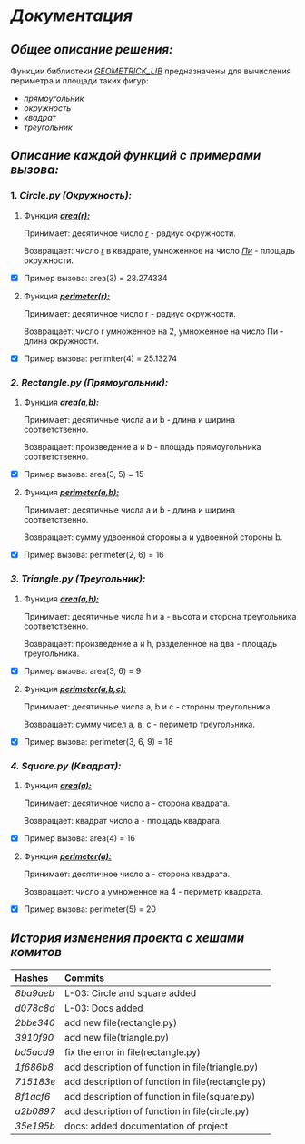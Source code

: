 # ***Документация***
## ***Общее описание решения:***
Функции библиотеки <u>*GEOMETRICK_LIB*</u> предназначены для вычисления периметра и площади таких фигур:
- *прямоугольник*
- *окружность*
- *квадрат*
- *треугольник*


## ***Описание  каждой функций с примерами вызова:***
### 1. *Сircle.py (Окружность):*
1)  Функция ***<u>area(r):</u>***

    Принимает: десятичное число <u>*r*</u> - радиус окружности.

    Возвращает: число <u>*r*</u> в квадрате, умноженное на число <u>*Пи*</u> - площадь окружности.
- [x] Пример вызова:
area(3) = 28.274334

2) Функция ***<u>perimeter(r):</u>***

   Принимает: десятичное число r - радиус окружности.
      
   Возвращает: число r умноженное на 2, умноженное на число Пи - длина окружности.
- [x] Пример вызова:
perimiter(4) = 25.13274

### *2. Rectangle.py (Прямоугольник):*
1) Функция ***<u>area(a,b):</u>***

   Принимает: десятичные числа a и b - длина и ширина соответственно.

   Возвращает: произведение a и b - площадь прямоугольника соответственно.
- [x] Пример вызова:
area(3, 5) = 15

2) Функция ***<u>perimeter(a,b):</u>***
  
    Принимает: десятичные числа a и b - длина и ширина соответственно.

    Возвращает: сумму удвоенной стороны a и удвоенной стороны b.
- [x] Пример вызова:
perimeter(2, 6) = 16

### *3. Triangle.py (Треугольник):*
1) Функция ***<u>area(a,h):</u>***

    Принимает: десятичные числа h и a - высота и сторона треугольника соответственно.

    Возвращает: произведение a и h, разделенное на два - площадь треугольника.
- [x] Пример вызова:
area(3, 6) = 9

2) Функция ***<u>perimeter(a,b,c):</u>*** 

    Принимает: десятичные числа a, b и c - стороны треугольника .

    Возвращает: сумму чисел а, в, с - периметр треугольника.
- [x] Пример вызова:
perimeter(3, 6, 9) = 18

### *4. Square.py (Квадрат):*
1) Функция ***<u>area(a):</u>*** 

   Принимает: десятичное число a - сторона квадрата.

   Возвращает: квадрат число a - площадь квадрата.
- [x] Пример вызова:
area(4) = 16

2) Функция ***<u>perimeter(a):</u>*** 

   Принимает: десятичное число a - сторона квадрата.

   Возвращает: число a умноженное на 4 - периметр квадрата.
- [x] Пример вызова:
perimeter(5) = 20

## ***История изменения проекта с хешами комитов***
| Hashes     | Commits                                           |
|:-----------|:--------------------------------------------------|
| _8ba9aeb_  | L-03: Circle and square added                     |
| _d078c8d_  | L-03: Docs added                                  |
| _2bbe340_  | add new file(rectangle.py)                        |
| _3910f90_  | add new file(triangle.py)                         |
| _bd5acd9_  | fix the error in file(rectangle.py)               |
| _1f686b8_  | add description of function in file(triangle.py)  |
| _715183e_  | add description of function in file(rectangle.py) |                
| _8f1acf6_  | add description of function in file(square.py)    |
| _a2b0897_  | add description of function in file(circle.py)    |
| _35e195b_  | docs: added documentation of project              |